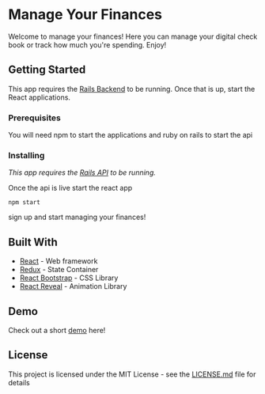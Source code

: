 # Manage Your Finances

Welcome to manage your finances!  Here you can manage your digital check book or track how much you're spending. Enjoy!

## Getting Started

This app requires the [Rails Backend](https://github.com/mrjak13/manage-finances-backend) to be running.  Once that is up, start the React applications.

### Prerequisites

You will need npm to start the applications and
ruby on rails to start the api

### Installing

*This app requires the [Rails API](https://github.com/mrjak13/manage-finances-backend) to be running.*

Once the api is live start the react app

```
npm start
```
sign up and start managing your finances!

## Built With

* [React](https://reactjs.org/) - Web framework
* [Redux](https://redux.js.org/) - State Container
* [React Bootstrap](https://react-bootstrap.github.io/) - CSS Library
* [React Reveal](https://www.react-reveal.com/) - Animation Library

## Demo

Check out a short [demo](https://drive.google.com/file/d/1c_rMQ8wD-WrRT8_zXZmbKYTbjU6itmta/view?usp=sharing) here!

## License

This project is licensed under the MIT License - see the [LICENSE.md](LICENSE.md) file for details